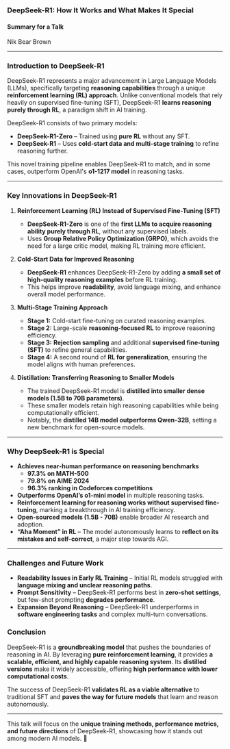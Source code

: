 ### **DeepSeek-R1: How It Works and What Makes It Special**
#### **Summary for a Talk**
Nik Bear Brown

---

### **Introduction to DeepSeek-R1**
DeepSeek-R1 represents a major advancement in Large Language Models (LLMs), specifically targeting **reasoning capabilities** through a unique **reinforcement learning (RL) approach**. Unlike conventional models that rely heavily on supervised fine-tuning (SFT), DeepSeek-R1 **learns reasoning purely through RL**, a paradigm shift in AI training.

DeepSeek-R1 consists of two primary models:
- **DeepSeek-R1-Zero** – Trained using **pure RL** without any SFT.
- **DeepSeek-R1** – Uses **cold-start data and multi-stage training** to refine reasoning further.

This novel training pipeline enables DeepSeek-R1 to match, and in some cases, outperform OpenAI's **o1-1217 model** in reasoning tasks.

---

### **Key Innovations in DeepSeek-R1**
1. **Reinforcement Learning (RL) Instead of Supervised Fine-Tuning (SFT)**
   - **DeepSeek-R1-Zero** is one of the **first LLMs to acquire reasoning ability purely through RL**, without any supervised labels.
   - Uses **Group Relative Policy Optimization (GRPO)**, which avoids the need for a large critic model, making RL training more efficient.

2. **Cold-Start Data for Improved Reasoning**
   - **DeepSeek-R1** enhances DeepSeek-R1-Zero by adding **a small set of high-quality reasoning examples** before RL training.
   - This helps improve **readability**, avoid language mixing, and enhance overall model performance.

3. **Multi-Stage Training Approach**
   - **Stage 1:** Cold-start fine-tuning on curated reasoning examples.
   - **Stage 2:** Large-scale **reasoning-focused RL** to improve reasoning efficiency.
   - **Stage 3:** **Rejection sampling** and additional **supervised fine-tuning (SFT)** to refine general capabilities.
   - **Stage 4:** A second round of **RL for generalization**, ensuring the model aligns with human preferences.

4. **Distillation: Transferring Reasoning to Smaller Models**
   - The trained DeepSeek-R1 model is **distilled into smaller dense models (1.5B to 70B parameters)**.
   - These smaller models retain high reasoning capabilities while being computationally efficient.
   - Notably, the **distilled 14B model outperforms Qwen-32B**, setting a new benchmark for open-source models.

---

### **Why DeepSeek-R1 is Special**
- **Achieves near-human performance on reasoning benchmarks**
  - **97.3% on MATH-500**
  - **79.8% on AIME 2024**
  - **96.3% ranking in Codeforces competitions**
- **Outperforms OpenAI’s o1-mini model** in multiple reasoning tasks.
- **Reinforcement learning for reasoning works without supervised fine-tuning**, marking a breakthrough in AI training efficiency.
- **Open-sourced models (1.5B - 70B)** enable broader AI research and adoption.
- **“Aha Moment” in RL** – The model autonomously learns to **reflect on its mistakes and self-correct**, a major step towards AGI.

---

### **Challenges and Future Work**
- **Readability Issues in Early RL Training** – Initial RL models struggled with **language mixing and unclear reasoning paths**.
- **Prompt Sensitivity** – DeepSeek-R1 performs best in **zero-shot settings**, but few-shot prompting **degrades performance**.
- **Expansion Beyond Reasoning** – DeepSeek-R1 underperforms in **software engineering tasks** and complex multi-turn conversations.

### **Conclusion**
DeepSeek-R1 is a **groundbreaking model** that pushes the boundaries of reasoning in AI. By leveraging **pure reinforcement learning**, it provides **a scalable, efficient, and highly capable reasoning system**. Its **distilled versions** make it widely accessible, offering **high performance with lower computational costs**.

The success of DeepSeek-R1 **validates RL as a viable alternative** to traditional SFT and **paves the way for future models** that learn and reason autonomously.

---

This talk will focus on the **unique training methods, performance metrics, and future directions** of DeepSeek-R1, showcasing how it stands out among modern AI models. 🚀


